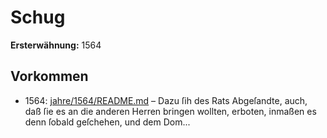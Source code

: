 # Schug

**Ersterwähnung:** 1564

## Vorkommen
- 1564: [jahre/1564/README.md](../jahre/1564/README.md) – Dazu
ſih des Rats Abgeſandte, auch, daß ſie es an die anderen
Herren bringen wollten, erboten, inmaßen es denn ſobald
geſchehen, und dem Dom...
